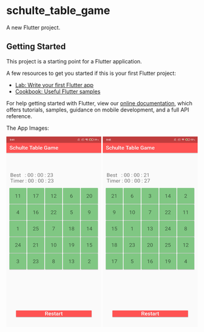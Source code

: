 # schulte_table_game

A new Flutter project.

## Getting Started

This project is a starting point for a Flutter application.

A few resources to get you started if this is your first Flutter project:

- [Lab: Write your first Flutter app](https://flutter.dev/docs/get-started/codelab)
- [Cookbook: Useful Flutter samples](https://flutter.dev/docs/cookbook)

For help getting started with Flutter, view our
[online documentation](https://flutter.dev/docs), which offers tutorials,
samples, guidance on mobile development, and a full API reference.

The App Images:

<img src="https://github.com/kadielif/Schulte-Table-Game-/blob/main/img/1.jpg" data-canonical-src="https://github.com/kadielif/Schulte-Table-Game-/blob/main/img/1.jpg" width="250" height="500" />  <img src="https://github.com/kadielif/Schulte-Table-Game-/blob/main/img/2.jpg" data-canonical-src="https://github.com/kadielif/Schulte-Table-Game-/blob/main/img/2.jpg" width="250" height="500" />